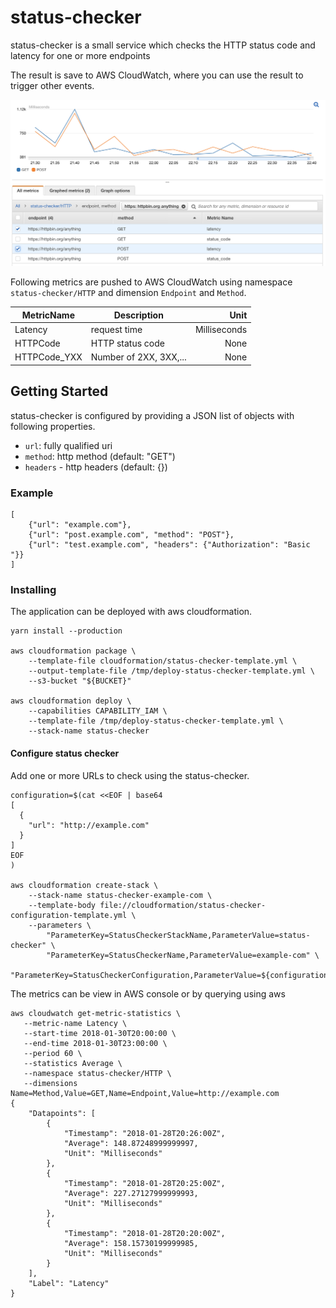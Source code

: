 # status-checker

status-checker is a small service which checks
the HTTP status code and latency for one or more
endpoints

The result is save to AWS CloudWatch, where you can use
the result to trigger other events.

![Cloudwatch example](images/aws-console.png)

Following metrics are pushed to AWS CloudWatch using
namespace `status-checker/HTTP` and dimension `Endpoint`
and `Method`.

| MetricName   | Description            | Unit         |
| ------------ | ---------------------- | ------------:|
| Latency      | request time           | Milliseconds |
| HTTPCode     | HTTP status code       | None         |
| HTTPCode_YXX | Number of 2XX, 3XX,... | None         |

## Getting Started

status-checker is configured by providing a JSON list of objects
with following properties.

 - `url`: fully qualified uri
 - `method`: http method (default: "GET")
 - `headers` - http headers (default: {})

### Example

```
[
    {"url": "example.com"},
    {"url": "post.example.com", "method": "POST"},
    {"url": "test.example.com", "headers": {"Authorization": "Basic "}}
]
```

### Installing

The application can be deployed with aws cloudformation.

```
yarn install --production

aws cloudformation package \
    --template-file cloudformation/status-checker-template.yml \
    --output-template-file /tmp/deploy-status-checker-template.yml \
    --s3-bucket "${BUCKET}"

aws cloudformation deploy \
    --capabilities CAPABILITY_IAM \
    --template-file /tmp/deploy-status-checker-template.yml \
    --stack-name status-checker
```

#### Configure status checker

Add one or more URLs to check using the status-checker.

```
configuration=$(cat <<EOF | base64
[
  {
    "url": "http://example.com"
  }
]
EOF
)

aws cloudformation create-stack \
    --stack-name status-checker-example-com \
    --template-body file://cloudformation/status-checker-configuration-template.yml \
    --parameters \
        "ParameterKey=StatusCheckerStackName,ParameterValue=status-checker" \
        "ParameterKey=StatusCheckerName,ParameterValue=example-com" \
        "ParameterKey=StatusCheckerConfiguration,ParameterValue=${configuration}"
```

The metrics can be view in AWS console or by querying using aws

```
aws cloudwatch get-metric-statistics \
   --metric-name Latency \
   --start-time 2018-01-30T20:00:00 \
   --end-time 2018-01-30T23:00:00 \
   --period 60 \
   --statistics Average \
   --namespace status-checker/HTTP \
   --dimensions Name=Method,Value=GET,Name=Endpoint,Value=http://example.com
{
    "Datapoints": [
        {
            "Timestamp": "2018-01-28T20:26:00Z",
            "Average": 148.87248999999997,
            "Unit": "Milliseconds"
        },
        {
            "Timestamp": "2018-01-28T20:25:00Z",
            "Average": 227.27127999999993,
            "Unit": "Milliseconds"
        },
        {
            "Timestamp": "2018-01-28T20:20:00Z",
            "Average": 158.15730199999985,
            "Unit": "Milliseconds"
        }
    ],
    "Label": "Latency"
}
```


